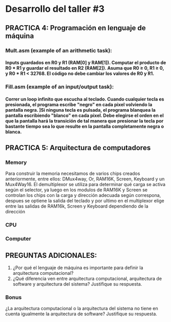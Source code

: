 # Desarrollo del taller #3

## PRACTICA 4: Programación en lenguaje de máquina

### Mult.asm (example of an arithmetic task): 
#### Inputs guardados en R0 y R1 (RAM[0] y RAM[1]). Computar el producto de R0 * R1 y guardar el resultado en R2 (RAM[2]). Asuma que R0 ≥ 0, R1 ≥ 0, y R0 * R1 < 32768. El código no debe cambiar los valores de R0 y R1.

### Fill.asm (example of an input/output task): 
#### Correr un loop infinito que escucha al teclado. Cuando cualquier tecla es presionada, el programa escribe "negro" en cada pixel volviendo la pantalla negra. ]Si ninguna tecla es pulsada, el programa blanquea la pantalla escribiendo "blanco" en cada pixel. Debe elegirse el orden en el que la pantalla hará la transición de tal manera que presionar la tecla por bastante tiempo sea lo que resulte en la pantalla completamente negra o blanca.

## PRACTICA 5: Arquitectura de computadores

### Memory

Para construir la memoria necesitamos de varios chips creados anteriormente, entre ellos: DMux4way, Or, RAM16K, Screen, Keyboard y un Mux4Way16. El demultiplexor se utiliza para determinar qué carga se activa según el selector, ya luego en los modulos de RAM16K y Screen se controlan los chips con la carga y dirección adecuada según correspona, despues se optiene la salida del teclado y por ultimo en el multiplexor elige entre las salidas de RAM16k, Screen y Keyboard dependiendo de la dirección

### CPU
### Computer

## PREGUNTAS ADICIONALES:

1. ¿Por qué el lenguaje de máquina es importante para definir la arquitectura computacional?
2. ¿Qué diferencia ven entre arquitectura computacional, arquitectura de software y arquitectura del sistema? Justifique su respuesta.

### Bonus
¿La arquitectura computacional o la arquitectura del sistema no tiene en cuenta igualmente la arquitectura de software? Justifique su respuesta.
